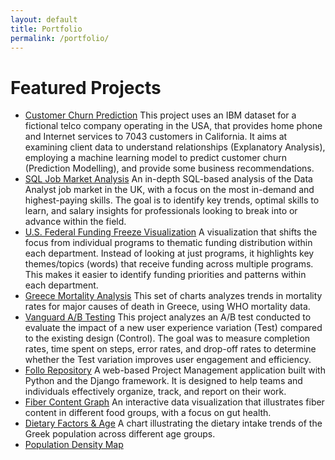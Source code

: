 ```yaml
---
layout: default
title: Portfolio
permalink: /portfolio/
---
```


# Featured Projects

- <a href="https://github.com/akprodromou/customer-churn-prediction" target="_blank">Customer Churn Prediction</a>
This project uses an IBM dataset for a fictional telco company operating in the USA, that provides home phone and Internet services to 7043 customers in California. It aims at examining client data to understand relationships (Explanatory Analysis), employing a machine learning model to predict customer churn (Prediction Modelling), and provide some business recommendations.
- <a href="https://github.com/akprodromou/SQL_Job_Market_Analysis" target="_blank">SQL Job Market Analysis</a>
An in-depth SQL-based analysis of the Data Analyst job market in the UK, with a focus on the most in-demand and highest-paying skills. The goal is to identify key trends, optimal skills to learn, and salary insights for professionals looking to break into or advance within the field.
- <a href="https://github.com/akprodromou/US-Federal-Funding-Cuts/raw/main/visualization/U.S.%20Federal%20Funding%20Freeze%20Viz.pdf" target="_blank">U.S. Federal Funding Freeze Visualization</a>
A visualization that shifts the focus from individual programs to thematic funding distribution within each department. Instead of looking at just programs, it highlights key themes/topics (words) that receive funding across multiple programs. This makes it easier to identify funding priorities and patterns within each department.
- [Greece Mortality Analysis](../greece-mortality/)
This set of charts analyzes trends in mortality rates for major causes of death in Greece, using WHO mortality data.
- [Vanguard A/B Testing](../vanguard-ab/)
This project analyzes an A/B test conducted to evaluate the impact of a new user experience variation (Test) compared to the existing design (Control). The goal was to measure completion rates, time spent on steps, error rates, and drop-off rates to determine whether the Test variation improves user engagement and efficiency.
- [Follo Repository](../follo/)
A web-based Project Management application built with Python and the Django framework. It is designed to help teams and individuals effectively organize, track, and report on their work.
- <a href="https://github.com/akprodromou/fiber-content-graph/tree/main" target="_blank">Fiber Content Graph</a>
An interactive data visualization that illustrates fiber content in different food groups, with a focus on gut health.
- [Dietary Factors & Age](https://akprodromou.github.io/dietary-factors-age/)
A chart illustrating the dietary intake trends of the Greek population across different age groups.
- [Population Density Map](../population-map/)

